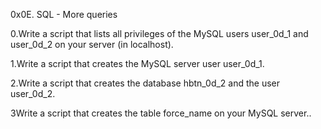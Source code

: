 0x0E. SQL - More queries 

0.Write a script that lists all privileges of the MySQL users user_0d_1 and user_0d_2 on your server (in localhost).

1.Write a script that creates the MySQL server user user_0d_1. 

2.Write a script that creates the database hbtn_0d_2 and the user user_0d_2.

3Write a script that creates the table force_name on your MySQL server..
